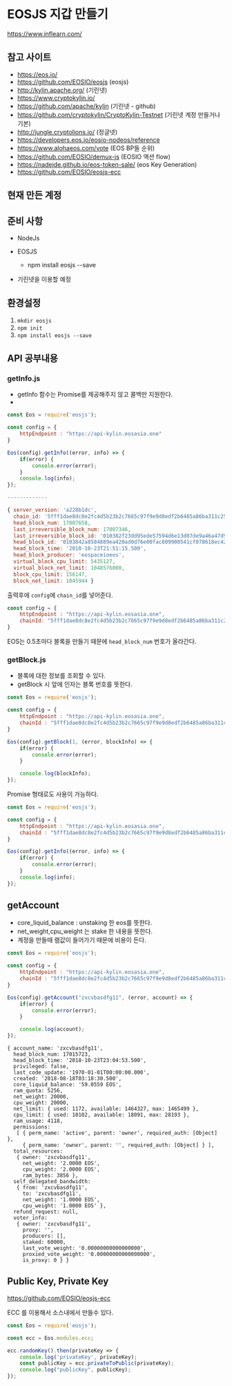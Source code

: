 # EOSJS 지갑 만들기

https://www.inflearn.com/

## 참고 사이트
- https://eos.io/
- https://github.com/EOSIO/eosjs (eosjs)
- http://kylin.apache.org/ (기린넷)
- https://www.cryptokylin.io/
- https://github.com/apache/kylin (기린넷 - github)
- https://github.com/cryptokylin/CryptoKylin-Testnet (기린넷 계정 만들거나 기본)
- http://jungle.cryptolions.io/ (정글넷)
- https://developers.eos.io/eosio-nodeos/reference
- https://www.alohaeos.com/vote (EOS BP들 순위)
- https://github.com/EOSIO/demux-js (EOSIO 액션 flow)
- https://nadejde.github.io/eos-token-sale/ (eos Key Generation)
- https://github.com/EOSIO/eosjs-ecc

## 현재 만든 계정
  
## 준비 사항
- NodeJs
- EOSJS
    - npm install eosjs --save

- 기린넷을 이용할 예정

## 환경설정
1. `mkdir eosjs`
2. `npm init`
3. `npm install eosjs --save`

## API 공부내용

### getInfo.js

- getInfo 함수는 Promise를 제공해주지 않고 콜백만 지원한다. 
- 

```javascript
const Eos = require('eosjs');

const config = {
    httpEndpoint : "https://api-kylin.eosasia.one"
}

Eos(config).getInfo((error, info) => {
    if(error) {
        console.error(error);
    }
    console.log(info);
});

-------------

{ server_version: 'a228b1dc',
  chain_id: '5fff1dae8dc8e2fc4d5b23b2c7665c97f9e9d8edf2b6485a86ba311c25639191',
  head_block_num: 17007658,
  last_irreversible_block_num: 17007346,
  last_irreversible_block_id: '010382f23dd95ede57594d6e13d07de9a46a47d9b318486a05ed23b3337374f1',
  head_block_id: '0103842a8584889ea420ad0d76e00fac809900541cf078618ec425394e3da69b',
  head_block_time: '2018-10-23T21:51:15.500',
  head_block_producer: 'eospaceioeos',
  virtual_block_cpu_limit: 5435127,
  virtual_block_net_limit: 1048576000,
  block_cpu_limit: 156147,
  block_net_limit: 1045944 }

```

출력후에 `config`에 `chain_id`를 넣어준다. 

```javascript
const config = {
    httpEndpoint : "https://api-kylin.eosasia.one",
    chainId: "5fff1dae8dc8e2fc4d5b23b2c7665c97f9e9d8edf2b6485a86ba311c25639191"
}
```

EOS는 0.5초마다 블록을 만들기 때문에 `head_block_num` 번호가 올라간다. 

### getBlock.js
- 블록에 대한 정보를 조회할 수 있다.
- getBlock 시 앞에 인자는 블록 번호를 뜻한다. 

```javascript
const Eos = require('eosjs');

const config = {
    httpEndpoint : "https://api-kylin.eosasia.one",
    chainId : "5fff1dae8dc8e2fc4d5b23b2c7665c97f9e9d8edf2b6485a86ba311c25639191"
}

Eos(config).getBlock(1, (error, blockInfo) => {
    if(error) {
        console.error(error);
    }

    console.log(blockInfo);
});
```

Promise 형태로도 사용이 가능하다. 

```javascript
const Eos = require('eosjs');

const config = {
    httpEndpoint : "https://api-kylin.eosasia.one",
    chainId : "5fff1dae8dc8e2fc4d5b23b2c7665c97f9e9d8edf2b6485a86ba311c25639191"
}

Eos(config).getInfo((error, info) => {
    if(error) {
        console.error(error);
    }
    console.log(info);
});
```

## getAccount

- core_liquid_balance : unstaking 한 eos를 뜻한다. 
- net_weight,cpu_weight 는 stake 한 내용을 뜻한다.
- 계정을 만들때 램값이 들어가기 때문에 비용이 든다.

```javascript
const Eos = require('eosjs');

const config = {
    httpEndpoint : "https://api-kylin.eosasia.one",
    chainId : "5fff1dae8dc8e2fc4d5b23b2c7665c97f9e9d8edf2b6485a86ba311c25639191"
}

Eos(config).getAccount("zxcvbasdfg11", (error, account) => {
    if(error) {
        console.error(error);
    }

    console.log(account);
});

```

```
{ account_name: 'zxcvbasdfg11',
  head_block_num: 17015723,
  head_block_time: '2018-10-23T23:04:53.500',
  privileged: false,
  last_code_update: '1970-01-01T00:00:00.000',
  created: '2018-08-18T03:18:30.500',
  core_liquid_balance: '59.0559 EOS',
  ram_quota: 5256,
  net_weight: 20000,
  cpu_weight: 20000,
  net_limit: { used: 1172, available: 1464327, max: 1465499 },
  cpu_limit: { used: 10102, available: 18091, max: 28193 },
  ram_usage: 4118,
  permissions:
   [ { perm_name: 'active', parent: 'owner', required_auth: [Object] },
     { perm_name: 'owner', parent: '', required_auth: [Object] } ],
  total_resources:
   { owner: 'zxcvbasdfg11',
     net_weight: '2.0000 EOS',
     cpu_weight: '2.0000 EOS',
     ram_bytes: 3856 },
  self_delegated_bandwidth:
   { from: 'zxcvbasdfg11',
     to: 'zxcvbasdfg11',
     net_weight: '1.0000 EOS',
     cpu_weight: '1.0000 EOS' },
  refund_request: null,
  voter_info:
   { owner: 'zxcvbasdfg11',
     proxy: '',
     producers: [],
     staked: 60000,
     last_vote_weight: '0.00000000000000000',
     proxied_vote_weight: '0.00000000000000000',
     is_proxy: 0 } }
```

## Public Key, Private Key

https://github.com/EOSIO/eosjs-ecc

ECC 를 이용해서 소스내에서 만들수 있다. 

```javascript
const Eos = require('eosjs');

const ecc = Eos.modules.ecc;

ecc.randomKey().then(privateKey => {
    console.log('privateKey', privateKey);
    const publicKey = ecc.privateToPublic(privateKey);
    console.log("publicKey", publicKey);
});
```

  